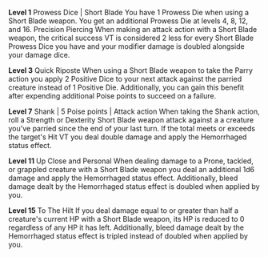 **Level 1**
Prowess Dice | Short Blade
	You have 1 Prowess Die when using a Short Blade weapon. You get an additional Prowess Die at levels 4, 8, 12, and 16.
Precision Piercing
	When making an attack action with a Short Blade weapon, the critical success VT is considered 2 less for every Short Blade Prowess Dice you have and your modifier damage is doubled alongside your damage dice.

**Level 3**
Quick Riposte
	When using a Short Blade weapon to take the Parry action you apply 2 Positive Dice to your next attack against the parried creature instead of 1 Positive Die. Additionally, you can gain this benefit after expending additional Poise points to succeed on a failure.

**Level 7**
Shank | 5 Poise points | Attack action
	When taking the Shank action, roll a Strength or Dexterity Short Blade weapon attack against a a creature you've parried since the end of your last turn. If the total meets or exceeds the target's Hit VT you deal double damage and apply the Hemorrhaged status effect.

**Level 11**
Up Close and Personal
	When dealing damage to a Prone, tackled, or grappled creature with a Short Blade weapon you deal an additional 1d6 damage and apply the Hemorrhaged status effect. Additionally, bleed damage dealt by the Hemorrhaged status effect is doubled when applied by you.

**Level 15**
To The Hilt
	If you deal damage equal to or greater than half a creature's current HP with a Short Blade weapon, its HP is reduced to 0 regardless of any HP it has left. Additionally, bleed damage dealt by the Hemorrhaged status effect is tripled instead of doubled when applied by you.
